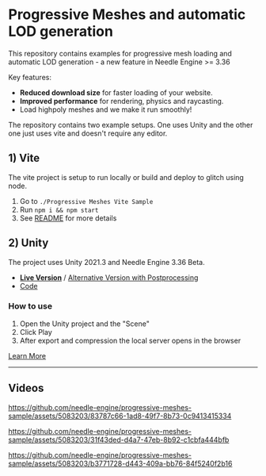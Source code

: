 # Progressive Meshes and automatic LOD generation

This repository contains examples for progressive mesh loading and automatic LOD generation - a new feature in Needle Engine >= 3.36

Key features:
- **Reduced download size** for faster loading of your website.
- **Improved performance** for rendering, physics and raycasting.
- Load highpoly meshes and we make it run smoothly!

The repository contains two example setups. One uses Unity and the other one just uses vite and doesn't require any editor.

## 1) Vite

The vite project is setup to run locally or build and deploy to glitch using node.

1) Go to `./Progressive Meshes Vite Sample`
2) Run `npm i && npm start`
3) See [README](./Progressive%20Meshes%20Vite%20Sample/README.md) for more details



## 2) Unity

The project uses Unity 2021.3 and Needle Engine 3.36 Beta.

- **[Live Version](https://engine.needle.tools/demos/lods/)** / [Alternative Version with Postprocessing](https://engine.needle.tools/demos/lod-postprocessing/)
- [Code](./Progressive%20Meshes%20Unity%20Sample/Needle%20Web%20Project/src/modelswitch.ts)

### How to use

1) Open the Unity project and the "Scene"
2) Click Play
3) After export and compression the local server opens in the browser

[Learn More](https://docs.needle.tools)



---- 

## Videos

https://github.com/needle-engine/progressive-meshes-sample/assets/5083203/83787c66-1ad8-49f7-8b73-0c9413415334


https://github.com/needle-engine/progressive-meshes-sample/assets/5083203/31f43ded-d4a7-47eb-8b92-c1cbfa444bfb


https://github.com/needle-engine/progressive-meshes-sample/assets/5083203/b3771728-d443-409a-bb76-84f5240f2b16


